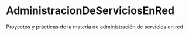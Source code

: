 # AdministracionDeServiciosEnRed
Proyectos y prácticas de la materia de administración de servicios en red

